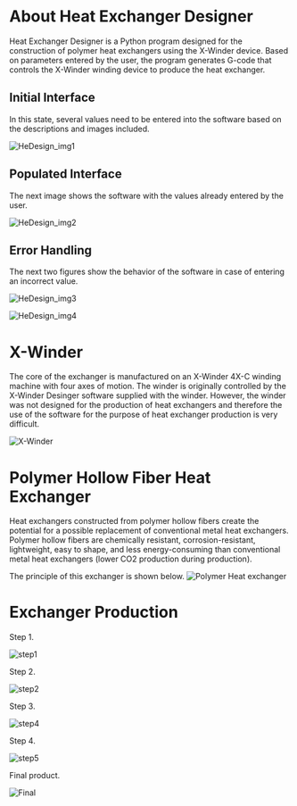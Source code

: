 # About Heat Exchanger Designer

Heat Exchanger Designer is a Python program designed for the construction of polymer heat exchangers using the X-Winder device. Based on parameters entered by the user, the program generates G-code that controls the X-Winder winding device to produce the heat exchanger.

## Initial Interface
In this state, several values need to be entered into the software based on the descriptions and images included.

![HeDesign_img1](https://github.com/Libre89/Heat_exchanger_designer/assets/101059017/243f089a-3fee-4d5c-b2f6-54037aba5d5c)

## Populated Interface

The next image shows the software with the values already entered by the user.

![HeDesign_img2](https://github.com/Libre89/Heat_exchanger_designer/assets/101059017/d6e913a9-88f3-465e-b08a-7e61aef633cb)

## Error Handling

The next two figures show the behavior of the software in case of entering an incorrect value.

![HeDesign_img3](https://github.com/Libre89/Heat_exchanger_designer/assets/101059017/9a62bb43-7db1-4e2b-bb98-f0230edf902c)

![HeDesign_img4](https://github.com/Libre89/Heat_exchanger_designer/assets/101059017/937105a7-b60f-4e9e-921c-4e387dcbdbc9)

# X-Winder

The core of the exchanger is manufactured on an X-Winder 4X-C winding machine with four axes of motion. The winder is originally controlled by the X-Winder Desinger software supplied with the winder. However, the winder was not designed for the production of heat exchangers and therefore the use of the software for the purpose of heat exchanger production is very difficult.

![X-Winder](https://github.com/Libre89/Heat_exchanger_designer/assets/101059017/43109c02-94ac-4ba1-8ac3-4f1bd5faffb3)

# Polymer Hollow Fiber Heat Exchanger

Heat exchangers constructed from polymer hollow fibers create the potential for a possible replacement of conventional metal heat exchangers. Polymer hollow fibers are chemically resistant, corrosion-resistant, lightweight, easy to shape, and less energy-consuming than conventional metal heat exchangers (lower CO2 production during production).

The principle of this exchanger is shown below.
![Polymer Heat exchanger](https://github.com/Libre89/Heat_exchanger_designer/assets/101059017/8886a7e8-cc99-48fb-abfb-57ff1e84691a)

# Exchanger Production

Step 1.

![step1](https://github.com/Libre89/Heat_exchanger_designer/assets/101059017/8d8658d5-e481-4d4d-ac74-ffd73a5ed6db)

Step 2.

![step2](https://github.com/Libre89/Heat_exchanger_designer/assets/101059017/f0605fe9-2fa3-4e53-804b-8c381e02ec32)

Step 3.

![step4](https://github.com/Libre89/Heat_exchanger_designer/assets/101059017/3de6ba9e-e5a2-4a42-978a-dfc2e2302684)

Step 4.

![step5](https://github.com/Libre89/Heat_exchanger_designer/assets/101059017/0e74b4b0-6c84-47b9-a448-5a3b390e4748)

Final product.

![Final](https://github.com/Libre89/Heat_exchanger_designer/assets/101059017/a3da154a-4ffe-4ee8-9185-c67a026cbf96)

